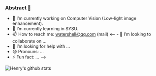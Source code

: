 ### Abstract 👋

<!--
**Henry-GongZY/Henry-GongZY** is a ✨ _special_ ✨ repository because its `README.md` (this file) appears on your GitHub profile.-->

- 🔭 I’m currently working on Computer Vision (Low-light image enhancement).
- 🌱 I’m currently learning in SYSU.
- 📫 How to reach me: watershell@qq.com (mail)
<-- - 👯 I’m looking to collaborate on ...
- 🤔 I’m looking for help with ...
- 😄 Pronouns: ...
- ⚡ Fun fact: ... -->

![Henry's github stats](https://github-readme-stats.vercel.app/api?username=Henry-GongZY&theme=radical&hide=prs) 

